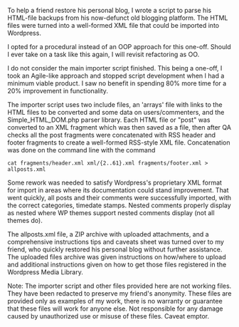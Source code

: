 To help a friend restore his personal blog, I wrote a script to parse his HTML-file backups from his now-defunct old blogging platform. The HTML files were turned into a well-formed XML file that could be imported into Wordpress.

I opted for a procedural instead of an OOP approach for this one-off. Should I ever take on a task like this again, I will revisit refactoring as OO.

I do not consider the main importer script finished. This being a one-off, I took an Agile-like approach and stopped script development when I had a minimum viable product. I saw no benefit in spending 80% more time for a 20% improvement in functionality. 

The importer script uses two include files, an 'arrays' file with links to the HTML files to be converted and some data on users/commenters, and the Simple_HTML_DOM.php parser library. Each HTML file or "post" was converted to an XML fragment which was then saved as a file, then after QA checks all the post fragments were concatenated with RSS header and footer fragments to create a well-formed RSS-style XML file. Concatenation was done on the command line with the command 

`cat fragments/header.xml xml/{2..61}.xml fragments/footer.xml > allposts.xml`

Some rework was needed to satisfy Wordpress's proprietary XML format for import in areas where its documentation could stand improvement. That went quickly, all posts and their comments were successfully imported, with the correct categories, timedate stamps. Nested comments properly display as nested where WP themes support nested comments display (not all themes do). 

The allposts.xml file, a ZIP archive with uploaded attachments, and a comprehensive instructions tips and caveats sheet was turned over to my friend, who quickly restored his personal blog without further assistance. The uploaded files archive was given instructions on how/where to upload and additional instructions given on how to get those files registered in the Wordpress Media Library.

Note: The importer script and other files provided here are not working files. They have been redacted to preserve my friend's anonymity. These files are provided only as examples of my work, there is no warranty or guarantee that these files will work for anyone else. Not responsible for any damage caused by unauthorized use or misuse of these files. Caveat emptor.

